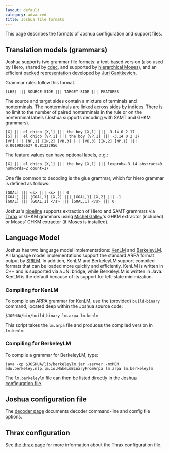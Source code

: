 ```yaml
---
layout: default
category: advanced
title: Joshua file formats
---
```

This page describes the formats of Joshua configuration and support files.

## Translation models (grammars)

Joshua supports two grammar file formats: a text-based version (also used by Hiero, shared by
[cdec](), and supported by [hierarchical Moses]()), and an efficient
[packed representation](packing.html) developed by [Juri Ganitkevich](http://cs.jhu.edu/~juri).

Grammar rules follow this format.

    [LHS] ||| SOURCE-SIDE ||| TARGET-SIDE ||| FEATURES
    
The source and target sides contain a mixture of terminals and nonterminals. The nonterminals are
linked across sides by indices. There is no limit to the number of paired nonterminals in the rule
or on the nonterminal labels (Joshua supports decoding with SAMT and GHKM grammars).

    [X] ||| el chico [X,1] ||| the boy [X,1] ||| -3.14 0 2 17
    [S] ||| el chico [VP,1] ||| the boy [VP,1] ||| -3.14 0 2 17
    [VP] ||| [NP,1] [IN,2] [VB,3] ||| [VB,3] [IN,2] [NP,1] ||| 0.0019026637 0.81322956

The feature values can have optional labels, e.g.:

    [X] ||| el chico [X,1] ||| the boy [X,1] ||| lexprob=-3.14 abstract=0 numwords=2 count=17
    
One file common to decoding is the glue grammar, which for hiero grammar is defined as follows:

    [GOAL] ||| <s> ||| <s> ||| 0
    [GOAL] ||| [GOAL,1] [X,2] ||| [GOAL,1] [X,2] ||| -1
    [GOAL] ||| [GOAL,1] </s> ||| [GOAL,1] </s> ||| 0

Joshua's [pipeline](pipeline.html) supports extraction of Hiero and SAMT grammars via
[Thrax](thrax.html) or GHKM grammars using [Michel Galley](http://www-nlp.stanford.edu/~mgalley/)'s
GHKM extractor (included) or Moses' GHKM extractor (if Moses is installed).

## Language Model

Joshua has two language model implementations: [KenLM](http://kheafield.com/code/kenlm/) and
[BerkeleyLM](http://berkeleylm.googlecode.com).  All language model implementations support the
standard ARPA format output by [SRILM](http://www.speech.sri.com/projects/srilm/).  In addition,
KenLM and BerkeleyLM support compiled formats that can be loaded more quickly and efficiently. KenLM
is written in C++ and is supported via a JNI bridge, while BerkeleyLM is written in Java. KenLM is
the default because of its support for left-state minimization.

### Compiling for KenLM

To compile an ARPA grammar for KenLM, use the (provided) `build-binary` command, located deep within
the Joshua source code:

    $JOSHUA/bin/build_binary lm.arpa lm.kenlm
    
This script takes the `lm.arpa` file and produces the compiled version in `lm.kenlm`.

### Compiling for BerkeleyLM

To compile a grammar for BerkeleyLM, type:

    java -cp $JOSHUA/lib/berkeleylm.jar -server -mxMEM edu.berkeley.nlp.lm.io.MakeLmBinaryFromArpa lm.arpa lm.berkeleylm

The `lm.berkeleylm` file can then be listed directly in the [Joshua configuration file](decoder.html).

## Joshua configuration file

The [decoder page](decoder.html) documents decoder command-line and config file options.

## Thrax configuration

See [the thrax page](thrax.html) for more information about the Thrax configuration file.
